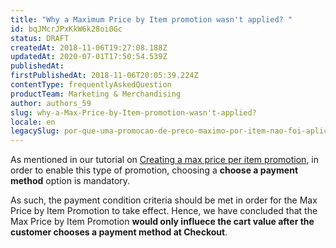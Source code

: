 ```yaml
---
title: "Why a Maximum Price by Item promotion wasn't applied? "
id: bqJMcrJPxKkW6k28oi0Gc
status: DRAFT
createdAt: 2018-11-06T19:27:08.188Z
updatedAt: 2020-07-01T17:50:54.539Z
publishedAt: 
firstPublishedAt: 2018-11-06T20:05:39.224Z
contentType: frequentlyAskedQuestion
productTeam: Marketing & Merchandising
author: authors_59
slug: why-a-Max-Price-by-Item-promotion-wasn't-applied? 
locale: en
legacySlug: por-que-uma-promocao-de-preco-maximo-por-item-nao-foi-aplicada
---
```


As mentioned in our tutorial on [Creating a max price per item promotion](https://help.vtex.com/tutorial/--tutorials_3221), in order to enable this type of promotion, choosing a __choose a payment method__ option is mandatory.

As such, the payment condition criteria should be met in order for the Max Price by Item Promotion to take effect. Hence, we have concluded that the Max Price by Item Promotion __would only influece the cart value after the customer chooses a payment method at Checkout__.
